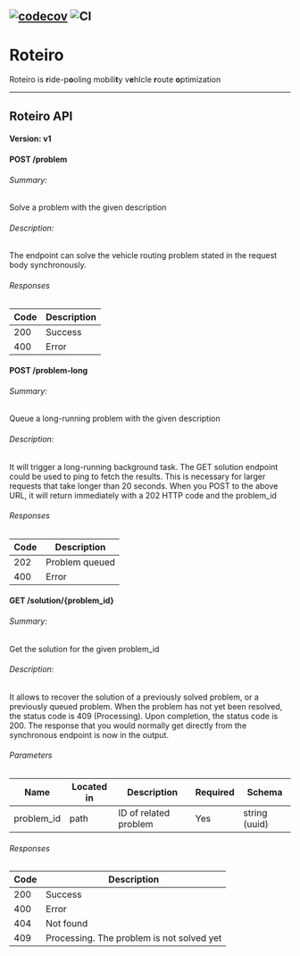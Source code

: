 [![codecov](https://codecov.io/gh/edusalguero/roteiro/branch/main/graph/badge.svg?token=DCDP4YT6T3)](https://codecov.io/gh/edusalguero/roteiro)
![CI](https://github.com/edusalguero/roteiro/workflows/run%20tests/badge.svg)
----
# Roteiro
Roteiro is  **r**ide-p**o**oling mobili**t**y v**e**hIcle **r**oute **o**ptimization

---

## Roteiro API
#### Version: v1

#### POST /problem

###### Summary:

Solve a problem with the given description

###### Description:

The endpoint can solve the vehicle routing problem stated in the request body synchronously.

###### Responses

| Code | Description |
| ---- | ----------- |
| 200 | Success |
| 400 | Error |

#### POST /problem-long

###### Summary:

Queue a long-running problem with the given description

###### Description:

It will trigger a long-running background task. 
The GET solution endpoint could be used to ping to fetch the results. 
This is necessary for larger requests that take longer than 20 seconds.
When you POST to the above URL, it will return immediately with a 202 HTTP code and the problem_id

###### Responses

| Code | Description |
| ---- | ----------- |
| 202 | Problem queued |
| 400 | Error |

#### GET /solution/{problem_id}

###### Summary:

Get the solution for the given problem_id

###### Description:

It allows to recover the solution of a previously solved problem, or a previously queued problem. 
When the problem has not yet been resolved, the status code is 409 (Processing). 
Upon completion, the status code is 200. The response that you would normally get directly from the synchronous endpoint is now in the output.

###### Parameters

| Name | Located in | Description | Required | Schema |
| ---- | ---------- | ----------- | -------- | ---- |
| problem_id | path | ID of related problem | Yes | string (uuid) |

###### Responses

| Code | Description |
| ---- | ----------- |
| 200 | Success |
| 400 | Error |
| 404 | Not found |
| 409 | Processing. The problem is not solved yet |

